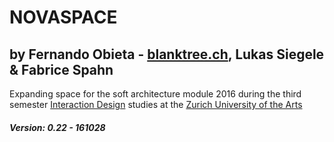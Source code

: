 # NOVASPACE
## by Fernando Obieta - [blanktree.ch](https://blanktree.ch), Lukas Siegele & Fabrice Spahn
Expanding space for the soft architecture module 2016 during the third semester [Interaction Design](http://iad.zhdk.ch/) studies at the [Zurich University of the Arts](https://www.zhdk.ch/)

##### Version: 0.22 - 161028
